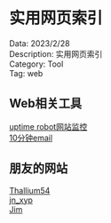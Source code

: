 # 实用网页索引

Data: 2023/2/28\
Description: 实用网页索引\
Category: Tool\
Tag: web

## Web相关工具
[uptime robot网站监控](https://uptimerobot.com/) \
[10分钟email](https://10minemail.com/en/)  


## 朋友的网站
[Thallium54](https://tgc54.com/) \
[jn_xyp](https://yipeng.xin/) \
[Jim](https://jimgao.tk/) 

